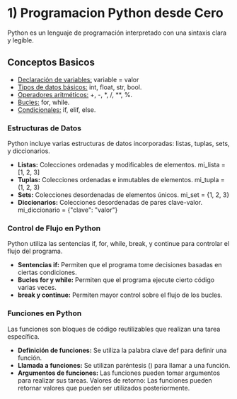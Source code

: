 # 1) Programacion Python desde Cero
Python es un lenguaje de programación interpretado con una sintaxis clara y legible.

## Conceptos Basicos
- [Declaración de variables:](variables.py) variable = valor
- [Tipos de datos básicos:](tipos_de_datos.py) int, float, str, bool.
- [Operadores aritméticos:](operadores.py) +, -, *, /, **, %.
- [Bucles:](bucles.py) for, while.
- [Condicionales:](condicionales.py) if, elif, else.

### Estructuras de Datos
Python incluye varias estructuras de datos incorporadas: listas, tuplas, sets, y diccionarios.
- **Listas:** Colecciones ordenadas y modificables de elementos. mi_lista = [1, 2, 3]
- **Tuplas:** Colecciones ordenadas e inmutables de elementos. mi_tupla = (1, 2, 3)
- **Sets:** Colecciones desordenadas de elementos únicos. mi_set = {1, 2, 3}
- **Diccionarios:** Colecciones desordenadas de pares clave-valor. mi_diccionario = {"clave": "valor"}

### Control de Flujo en Python
Python utiliza las sentencias if, for, while, break, y continue para controlar el flujo del programa.
- **Sentencias if:** Permiten que el programa tome decisiones basadas en ciertas condiciones.
- **Bucles for y while:** Permiten que el programa ejecute cierto código varias veces.
- **break y continue:** Permiten mayor control sobre el flujo de los bucles.

### Funciones en Python
Las funciones son bloques de código reutilizables que realizan una tarea específica.
- **Definición de funciones:** Se utiliza la palabra clave def para definir una función.
- **Llamada a funciones:** Se utilizan paréntesis () para llamar a una función.
- **Argumentos de funciones:** Las funciones pueden tomar argumentos para realizar sus tareas.
Valores de retorno: Las funciones pueden retornar valores que pueden ser utilizados posteriormente.